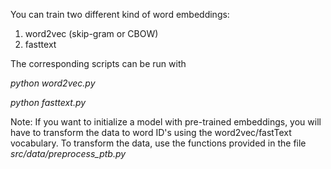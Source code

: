 You can train two different kind of word embeddings:
1. word2vec (skip-gram or CBOW)
2. fasttext

The corresponding scripts can be run with

*python word2vec.py*

*python fasttext.py*

Note: If you want to initialize a model with pre-trained embeddings, you will have to transform the data to word ID's using the word2vec/fastText vocabulary.
To transform the data, use the functions provided in the file *src/data/preprocess_ptb.py*
